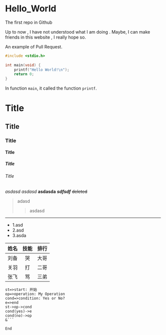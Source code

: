 # Hello_World
The first repo in Github

Up to now , I have not understood what I am doing .
Maybe, I can make friends in this website , I really hope so.

An example of Pull Request.

```C
#include <stdio.h>
 
int main(void) {
    printf("Hello World!\n");
    return 0;
}
```

In function `main`, it called the function `printf`.

# Title
## Title
### Title
#### Title
##### Title
###### Title

*asdasd*
_asdasd_
**asdasda**
***sdfsdf***
~~deleted~~
> adasd
>> asdasd

-----

+ 1.asd
+ 2.asd
+ 3.asda

姓名|技能|排行
--|:--:|--:
刘备|哭|大哥
关羽|打|二哥
张飞|骂|三弟


```flow
st=>start: 开始
op=>operation: My Operation
cond=>condition: Yes or No?
e=>end
st->op->cond
cond(yes)->e
cond(no)->op
&```

End